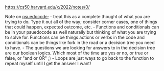 https://cs50.harvard.edu/x/2022/notes/0/ 


Note on [psuedocode](https://cs50.harvard.edu/x/2022/notes/0/#pseudocode); 
    - treat this as a complete thought of what you are trying to do. Type it out all of the way; consider corner cases, one of things that could happen, expected outcome, etc. 
    - Functions and conditionals can be in your psuedocode as well naturally but thinking of what you are trying to solve for. Functions can be things actions or verbs in the code and conditionals can be things like fork in the road or a decision tree you need to have. 
        - The questions we are looking for answers to in the decision tree are our boolean logics. Which most of the time are yes or no, or true or false, or "and or OR" ;) 
    - Loops are just ways to go back to the function to repeat myself until I get the answer I want! 



    